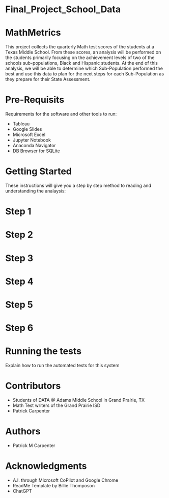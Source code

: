 # Final_Project_School_Data

# MathMetrics
This project collects the quarterly Math test scores of the students at a Texas Middle School. 
From these scores, an analysis will be performed on the students primarily focusing on the achievement levels of two of the schools sub-populations, Black and Hispanic students. At the end of this analysis, we will be able to determine which Sub-Population performed the best and use this data to plan for the next steps for each Sub-Population as they prepare for their State Assessment. 

# Pre-Requisits 
Requirements for the software and other tools to run:

- Tableau
- Google Slides
- Microsoft Excel
- Jupyter Notebook
- Anaconda Navigator 
- DB Browser for SQLite
  

# Getting Started
These instructions will give you a step by step method to reading and understanding the analaysis:

# Step 1

# Step 2

# Step 3

# Step 4

# Step 5

# Step 6

# Running the tests
Explain how to run the automated tests for this system

# Contributors
- Students of DATA @ Adams Middle School in Grand Prairie, TX
- Math Test writers of the Grand Prairie ISD
- Patrick Carpenter

# Authors
- Patrick M Carpenter

# Acknowledgments
- A.I. through Microsoft CoPilot and Google Chrome
- ReadMe Template by Billie Thomposon
- ChatGPT
